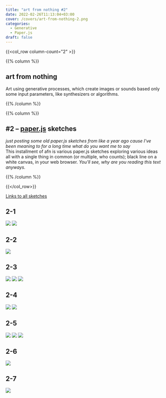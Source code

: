 ```yaml
---
title: "art from nothing #2"
date: 2022-02-26T11:13:04+03:00
cover: /covers/art-from-nothing-2.png
categories:
  - Generative
  - Paper.js
draft: false
---
```


{{<col_row column-count="2" >}}

{{% column %}}

## art from nothing
Art using generative processes, which create images or sounds based only some input parameters, like synthesizers or algorithms.

{{% /column %}}


{{% column %}}

## #2 – [paper.js](http://paperjs.org/about/) sketches

_just posting some old paper.js sketches from like a year ago cause I've been meaning to for a long time what do you want me to say_ <br>
This installment of afn is various paper.js sketches exploring various ideas all with a single thing in common (or multiple, who counts); black line on a white canvas, in your web browser. _You'll see, why are you reading this text anyways._

{{% /column %}}

{{</col_row>}}

[Links to all sketches](https://einohr.codeberg.page/UNTITLED/)

## 2-1
![](1-0.png)
![](1-1.png)

## 2-2
![](2-0.png)

## 2-3
![](3-0.png)
![](3-1.png)
![](3-2.png)

## 2-4
![](4-0.png)
![](4-1.png)

## 2-5
![](5-0.png)
![](5-1.png)
![](5-2.png)

## 2-6
![](6-0.png)

## 2-7
![](7-0.png)
